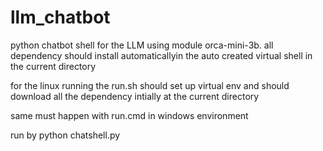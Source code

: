 # llm_chatbot
python chatbot shell for the LLM using module orca-mini-3b.  all dependency should install automaticallyin the auto created virtual shell in the current directory


for the linux running the run.sh should set up virtual env and should download all the dependency intially at the current directory

same must happen with run.cmd in windows environment

run by
python chatshell.py
